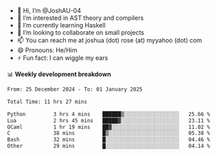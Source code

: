 - 👋 Hi, I’m @JoshAU-04
- 👀 I’m interested in AST theory and compilers
- 🌱 I’m currently learning Haskell
- 💞️ I’m looking to collaborate on small projects
- 📫 You can reach me at joshua (dot) rose (at) myyahoo (dot) com
- 😄 Pronouns: He/Him
- ⚡ Fun fact: I can wiggle my ears

<!---
JoshAU-04/JoshAU-04 is a ✨ special ✨ repository because its `README.md` (this file) appears on your GitHub profile.
You can click the Preview link to take a look at your changes.
--->

📊 **Weekly development breakdown**

<!--START_SECTION:waka-->

```txt
From: 25 December 2024 - To: 01 January 2025

Total Time: 11 hrs 27 mins

Python         3 hrs 4 mins    ██████▒░░░░░░░░░░░░░░░░░░   25.66 %
Lua            2 hrs 45 mins   █████▓░░░░░░░░░░░░░░░░░░░   23.11 %
OCaml          1 hr 19 mins    ██▓░░░░░░░░░░░░░░░░░░░░░░   11.02 %
C              38 mins         █▒░░░░░░░░░░░░░░░░░░░░░░░   05.38 %
Bash           32 mins         █░░░░░░░░░░░░░░░░░░░░░░░░   04.46 %
Other          29 mins         █░░░░░░░░░░░░░░░░░░░░░░░░   04.14 %
```

<!--END_SECTION:waka-->

